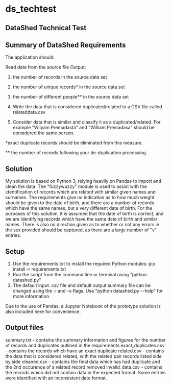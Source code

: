 # ds_techtest
## DataShed Technical Test
## Summary of DataShed Requirements
The application should:

Read data from the source file Output:

1) the number of records in the source data set

2) the number of unique records* in the source data set

3) the number of different people** in the source data set

4) Write the data that is considered duplicated/related to a CSV file called relateddata.csv

5) Consider data that is similar and classify it as a duplicated/related. For example "Wilyam Premadasta" and "William Premadasa" should be considered the same person.

*exact duplicate records should be eliminated from this measure.

** the number of records following your de-duplication processing.

## Solution
My solution is based on Python 3, relying heavily on Pandas to import and clean the data. The "fuzzywuzzy" module is used to assist with the identification of records which are related with similar given names and surnames. The requirements give no indication as to how much weight should be given to the date of birth, and there are a number of records which have the same names, but a very different date of birth. For the purposes of this solution, it is assumed that the date of birth is correct, and we are identifying records which have the same date of birth and similar names. There is also no direction given as to whether or not any errors in the sex provided should be captured, as there are a large number of "v" entries.


## Setup
1. Use the requirements.txt to install the required Python modules:
   pip install -r requirements.txt
2. Run the script from the command line or terminal using "python datashed.py"
3. The default input .csv file and default output summary file can be changed using the -i and -o flags. 
   Use "python datashed.py --help" for more information

Due to the use of Pandas, a Jupyter Notebook of the prototype solution is also included here for convenience. 

## Output files
summary.txt - contains the summary information and figures for the number of records and duplicates outlined in the requirements
exact_duplicates.csv - contains the records which have an exact duplicate
related.csv - contains the data that is considered related, with the related pair records listed side by side
cleaned.csv - contains the final data which has had duplicate and the 2nd occurence of a related record removed
invalid_data.csv - contains the records which did not contain data in the expected format. Some entries were identified with an inconsistent date format.
